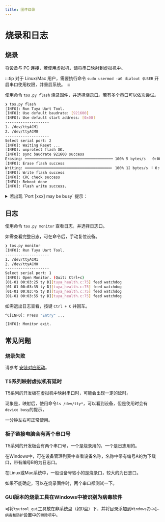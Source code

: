 ```yaml
---
title: 固件烧录
---
```


# 烧录和日志

## 烧录

将设备与 PC 连接，若使用虚拟机，请将串口映射到虚拟机中。

:::tip
对于 Linux/Mac 用户，需要执行命令 `sudo usermod -aG dialout $USER` 开启串口使用权限，并重启系统。
:::

使用命令 `tos.py flash` 烧录固件，并选择烧录口。若有多个串口可以依次尝试。

```bash
❯ tos.py flash
[INFO]: Run Tuya Uart Tool.
[INFO]: Use default baudrate: [921600]
[INFO]: Use default start address: [0x00]
--------------------
1. /dev/ttyACM1
2. /dev/ttyACM0
--------------------
Select serial port: 2
[INFO]: Waiting Reset ...
[INFO]: unprotect flash OK.
[INFO]: sync baudrate 921600 success
Erasing: ━━━━━━━━━━━━━━━━━━━━━━━━━━━━━━━━━━━━━━━━ 100% 5 bytes/s   0:00:07 / 0:00:00
[INFO]: Erase flash success
Writing: ━━━━━━━━━━━━━━━━━━━━━━━━━━━━━━━━━━━━━━━╸ 100% 12 bytes/s ⠸ 0:00:38 / 0:00:01
[INFO]: Write flash success
[INFO]: CRC check success
[INFO]: Reboot done
[INFO]: Flash write success.
```

<details>
<summary>若出现 `Port [xxx] may be busy` 提示：</summary>

可等待 1 分钟左右后再次尝试。对于不同的虚拟机和串口芯片，映射过程所需时间不同。
</details>


## 日志

使用命令 `tos.py monitor` 查看日志，并选择日志口。

如需查看完整日志，可在命令后，手动复位设备。

```bash
❯ tos.py monitor
[INFO]: Run Tuya Uart Tool.
--------------------
1. /dev/ttyACM1
2. /dev/ttyACM0
--------------------
Select serial port: 1
[INFO]: Open Monitor. (Quit: Ctrl+c)
[01-01 00:03:25 ty D][tuya_health.c:75] feed watchdog
[01-01 00:03:35 ty D][tuya_health.c:75] feed watchdog
[01-01 00:03:45 ty D][tuya_health.c:75] feed watchdog
[01-01 00:03:55 ty D][tuya_health.c:75] feed watchdog
```

如需退出日志查看，按键 `Ctrl + C` 并回车。

```bash
^C[INFO]: Press "Entry" ...

[INFO]: Monitor exit.
```
## 常见问题

### 烧录失败

请参考 [安装对应驱动](../tos-tools/tools-tyutool.md#烧录过程中总是在write时失败)。 

### T5系列映射虚拟机有延时

T5系列的开发板在虚拟机中映射串口时，可能会出现一定的延时。

现象是，映射后，使用命令`ls /dev/tty*`，可以看到设备，但是使用时会有`device busy`的提示，

一分钟左右可正常使用。

### 板子链接电脑会有两个串口号

T5系列的开发板会有两个串口号，一个是烧录用的，一个是日志用的。

在Windows中，可在设备管理列表中查看设备名称，名称中带有编号A的为下载口，带有编号B的为日志口。

在Linux或Mac系统中，一般设备号较小的是烧录口，较大的为日志口。

如果不能确定，可以在烧录固件时，两个串口都测试一下。

### GUI版本的烧录工具在Windows中被识别为病毒软件

可将`tyutool_gui`工具放在非系统盘（如D盘）下，并将目录添加到`Windows安中心-病毒和防护`设置中的`排除项`中。
